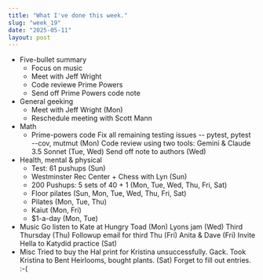 ```yaml
---
title: "What I've done this week."
slug: "week_19"
date: "2025-05-11"
layout: post
---
```


* Five-bullet summary
    * Focus on music
    * Meet with Jeff Wright
    * Code reviewe Prime Powers
    * Send off Prime Powers code note
* General geeking
    - Meet with Jeff Wright (Mon)
    - Reschedule meeting with Scott Mann
* Math
    - Prime-powers code
        Fix all remaining testing issues -- pytest, pytest --cov, mutmut (Mon)
        Code review using two tools: Gemini & Claude 3.5 Sonnet (Tue, Wed)
        Send off note to authors (Wed)
* Health, mental & physical
    - Test: 61 pushups (Sun)
    - Westminster Rec Center + Chess with Lyn (Sun)
    - 200 Pushups: 5 sets of 40 + 1 (Mon, Tue, Wed, Thu, Fri, Sat)
    - Floor pilates (Sun, Mon, Tue, Wed, Thu, Fri, Sat)
    - Pilates (Mon, Tue, Thu)
    - Kaiut (Mon, Fri)
    - $1-a-day (Mon, Tue)
* Music
    Go listen to Kate at Hungry Toad (Mon)
    Lyons jam (Wed)
    Third Thursday (Thu)
    Followup email for third Thu (Fri)
    Anita & Dave (Fri)
    Invite Hella to Katydid practice (Sat)
* Misc
    Tried to buy the Hal print for Kristina unsuccessfully. Gack.
    Took Kristina to Bent Heirlooms, bought plants. (Sat)
    Forget to fill out entries. :-(
